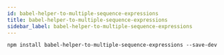 ```yaml
---
id: babel-helper-to-multiple-sequence-expressions
title: babel-helper-to-multiple-sequence-expressions
sidebar_label: babel-helper-to-multiple-sequence-expressions
---
```


```shell npm2yarn
npm install babel-helper-to-multiple-sequence-expressions --save-dev
```

